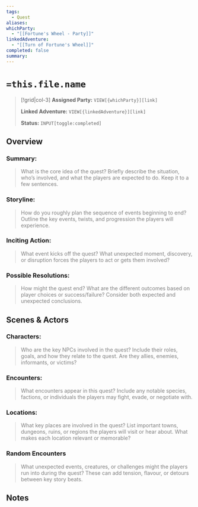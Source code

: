 ```yaml
---
tags:
  - Quest
aliases:
whichParty:
  - "[[Fortune's Wheel - Party]]"
linkedAdventure:
  - "[[Turn of Fortune's Wheel]]"
completed: false
summary:
---
```


# `=this.file.name`

> [!grid|col-3]
> **Assigned Party:**  `VIEW[{whichParty}][link]`
>
> **Linked Adventure:**  `VIEW[{linkedAdventure}][link]`
>
> **Status:**  `INPUT[toggle:completed]`


## Overview
### Summary:

> <font color="#7f7f7f">What is the core idea of the quest? Briefly describe the situation, who’s involved, and what the players are expected to do. Keep it to a few sentences.</font>

### Storyline:

> <font color="#7f7f7f">How do you roughly plan the sequence of events beginning to end? Outline the key events, twists, and progression the players will experience.</font>

### Inciting Action:

> <font color="#7f7f7f">What event kicks off the quest? What unexpected moment, discovery, or disruption forces the players to act or gets them involved?</font>

### Possible Resolutions:

> <font color="#7f7f7f">How might the quest end? What are the different outcomes based on player choices or success/failure? Consider both expected and unexpected conclusions.</font>

## Scenes & Actors
### Characters:

> <font color="#7f7f7f">Who are the key NPCs involved in the quest? Include their roles, goals, and how they relate to the quest. Are they allies, enemies, informants, or victims?</font>

### Encounters:

> <font color="#7f7f7f">What encounters appear in this quest? Include any notable species, factions, or individuals the players may fight, evade, or negotiate with.</font>

### Locations:

> <font color="#7f7f7f">What key places are involved in the quest? List important towns, dungeons, ruins, or regions the players will visit or hear about. What makes each location relevant or memorable?</font>

### Random Encounters

> <font color="#7f7f7f">What unexpected events, creatures, or challenges might the players run into during the quest? These can add tension, flavour, or detours between key story beats.</font>

## Notes
